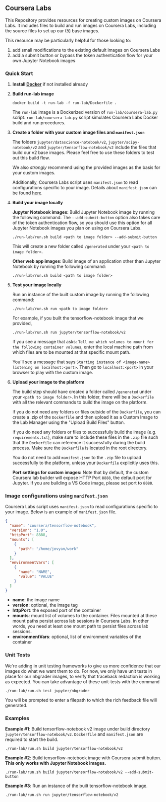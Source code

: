 ## Coursera Labs

This Repository provides resources for creating custom images on Coursera Labs. It includes files to build and run images on Coursera Labs, including the source files to set up our (5) base images.

This resource may be particularly helpful for those looking to:

1) add small modifications to the existing default images on Coursera Labs
2) add a submit button or bypass the token authentication flow for your own Jupyter Notebook images

### Quick Start

1. **Install [Docker](https://docs.docker.com)** if not installed already

2. **Build run-lab image**

    ```
    docker build -t run-lab -f run-lab/Dockerfile .
    ```

    The `run-lab` image is a Dockerized version of `run-lab/coursera-lab.py` script. `run-lab/coursera-lab.py` script simulates Coursera Labs Docker build and run procedures.

3. **Create a folder with your custom image files and `manifest.json`**

    The folders `jupyter/datascience-notebook/v2`, `jupyter/scipy-notebook/v2` and `jupyter/tensorflow-notebook/v2` include the files that build our v2 base images. Please feel free to use these folders to test out this build flow.

    We also *strongly* recommend using the provided images as the basis for your custom images.

    Additionally, Coursera Labs script uses `manifest.json` to read configurations specific to your image. Details about `manifest.json` can be found [here](#image-configurations-using-manifestjson).

4. **Build your image locally**

    <b>Jupyter Notebook images</b>: Build Jupyter Notebook image by running the following command. The `--add-submit-button` option also takes care of the token authentication flow, so you should use this option for all Jupyter Notebook images you plan on using on Coursera Labs.

    ```
    ./run-lab/run.sh build <path to image folder> --add-submit-button
    ```

    This will create a new folder called `/generated` under your `<path to image folder>`.

    <b>Other web app images</b>: Build image of an application other than Jupyter Notebook by running the following command:

    ```
    ./run-lab/run.sh build <path to image folder>
    ```

5. **Test your image locally**

    Run an instance of the built custom image by running the following command:

    ```
    ./run-lab/run.sh run <path to image folder>
    ```

    For example, if you built the tensorflow-notebook image that we provided,

    ```
    ./run-lab/run.sh run jupyter/tensorflow-notebook/v2
    ```

    If you see a message that asks: `Tell me which volumes to mount for the following container volumes`, enter the local machine path from which files are to be mounted at that specific mount path.

    You'll see a message that says `Starting instance of <image-name> listening on localhost:<port>`. Then go to `localhost:<port>` in your browser to play with the custom image.

6. **Upload your image to the platform**

    The build step should have created a folder called `/generated` under your `<path to image folder>`. In this folder, there will be a `Dockerfile` with all the relevant commands to build the image on the platform.

    If you do not need any folders or files outside of the `Dockerfile`, you can create a .zip of the `Dockerfile` and then upload it as a Custom Image to the Lab Manager using the "Upload Build Files" button.

    If you do need any folders or files to successfully build the image (e.g. `requirements.txt`), make sure to include these files in the `.zip` file such that the `Dockerfile` can reference it successfully during the build process. Make sure the `Dockerfile` is located in the root directory.

    You do not need to add `manifest.json` to the `.zip` file to upload successfully to the platform, unless your `Dockerfile` explicitly uses this.

   **Port settings for custom images:** Note that by default, the custom Coursera lab builder will expose HTTP Port `8888`, the default port for Jupyter. If you are building a VS Code image, please set port to `8080`.

### Image configurations using `manifest.json`

Coursera Labs script uses `manifest.json` to read configurations specific to your image. Below is an example of `manifest.json` file.

```json
{
  "name": "coursera/tensorflow-notebook",
  "version": "1.0",
  "httpPort": 8888,
  "mounts": [
    {
      "path": "/home/jovyan/work"
    }
  ],
  "environmentVars": [
    {
      "name": "NAME",
      "value": "VALUE"
    }
  ]
}
```

* **name**: the image name
* **version**: optional, the image tag
* **httpPort**: the exposed port of the container
* **mounts**: mount list of volumes to the container. Files mounted at these mount paths persist across lab sessions in Coursera Labs. In other words, you need at least one mount path to persist files across lab sessions.
* **environmentVars**: optional, list of environment variables of the container

### Unit Tests

We're adding in unit testing frameworks to give us more confidence that our images do what we want them to do. For now, we only have unit tests in place for our nbgrader images, to verify that traceback redaction is working as expected. You can take advantage of these unit-tests with the command

```
./run-lab/run.sh test jupyter/nbgrader
```

You will be prompted to enter a filepath to which the rich feedback file will generated.

### Examples

**Example #1**: Build tensorflow-notebook v2 image under build directory `jupyter/tensorflow-notebook/v2`. `Dockerfile` and `manifest.json` are required to start the build.

```
./run-lab/run.sh build jupyter/tensorflow-notebook/v2
```

**Example #2**: Build tensorflow-notebook image with Coursera submit button. **This only works with Jupyter Notebook images.**

```
./run-lab/run.sh build jupyter/tensorflow-notebook/v2 --add-submit-button
```

**Example #3**: Run an instance of the built tensorflow-notebook image.

```
./run-lab/run.sh run jupyter/tensorflow-notebook/v2
```
